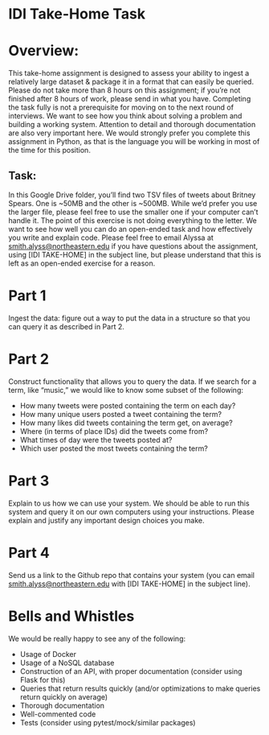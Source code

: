 # IDI Take-Home Task
# Overview:
This take-home assignment is designed to assess your ability to ingest a relatively large dataset & package it in a format that can easily be queried. Please do not take more than 8 hours on this assignment; if you’re not finished after 8 hours of work, please send in what you have. Completing the task fully is not a prerequisite for moving on to the next round of interviews. We want to see how you think about solving a problem and building a working system. Attention to detail and thorough documentation are also very important here. We would strongly prefer you complete this assignment in Python, as that is the language you will be working in most of the time for this position. 

## Task:
In this Google Drive folder, you’ll find two TSV files of tweets about Britney Spears. One is ~50MB and the other is ~500MB. While we’d prefer you use the larger file, please feel free to use the smaller one if your computer can’t handle it. The point of this exercise is not doing everything to the letter. We want to see how well you can do an open-ended task and how effectively you write and explain code. Please feel free to email Alyssa at smith.alyss@northeastern.edu if you have questions about the assignment, using [IDI TAKE-HOME] in the subject line, but please understand that this is left as an open-ended exercise for a reason. 
# Part 1
Ingest the data: figure out a way to put the data in a structure so that you can query it as described in Part 2.
# Part 2
Construct functionality that allows you to query the data. If we search for a term, like “music,” we would like to know some subset of the following:
* How many tweets were posted containing the term on each day?
* How many unique users posted a tweet containing the term?
* How many likes did tweets containing the term get, on average?
* Where (in terms of place IDs) did the tweets come from?
* What times of day were the tweets posted at? 
* Which user posted the most tweets containing the term?
# Part 3
Explain to us how we can use your system. We should be able to run this system and query it on our own computers using your instructions. Please explain and justify any important design choices you make.  
# Part 4
Send us a link to the Github repo that contains your system (you can email smith.alyss@northeastern.edu with [IDI TAKE-HOME] in the subject line). 
# Bells and Whistles
We would be really happy to see any of the following:
* Usage of Docker
* Usage of a NoSQL database
* Construction of an API, with proper documentation (consider using Flask for this)
* Queries that return results quickly (and/or optimizations to make queries return quickly on average)
* Thorough documentation
* Well-commented code
* Tests (consider using pytest/mock/similar packages)
